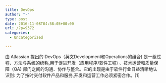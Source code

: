 ```yaml
---
title: DevOps
author: "-"
type: post
date: 2016-11-08T04:58:05+00:00
url: /?p=9372
categories:
  - Uncategorized

---
```

由 Atlassian 提出的 DevOps（英文Development和Operations的组合) 是一组过程、方法与系统的统称,用于促进开发（应用程序/软件工程) 、技术运营和质量保障（QA) 部门之间的沟通、协作与整合。它的出现是由于软件行业日益清晰地认识到: 为了按时交付软件产品和服务,开发和运营工作必须紧密合作。[1]